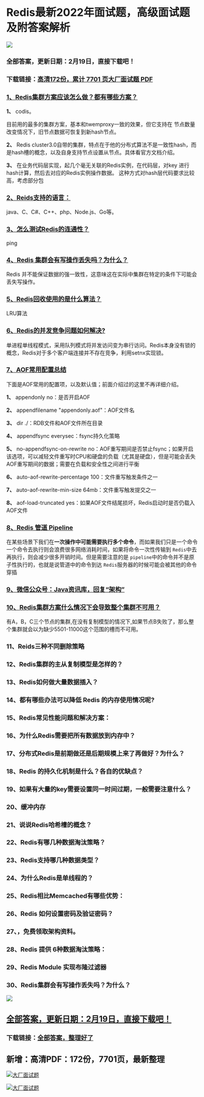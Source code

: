 # Redis最新2022年面试题，高级面试题及附答案解析

<a href="https://www.souyunku.com/?p=397" target="_blank"  ><img src="https://www.souyunku.com/wp-content/uploads/idea/zhengban.png" ></a>
### 全部答案，更新日期：2月19日，直接下载吧！

### 下载链接：[高清172份，累计 7701 页大厂面试题  PDF](https://gitee.com/souyunku/DevBooks/blob/master/docs/index.md)



### [1、Redis集群方案应该怎么做？都有哪些方案？](https://gitee.com/souyunku/DevBooks/blob/master/docs/Redis/Redis最新2021年面试题，高级面试题及附答案解析.md#1redis集群方案应该怎么做都有哪些方案)  


**1、** codis。

目前用的最多的集群方案，基本和twemproxy一致的效果，但它支持在 节点数量改变情况下，旧节点数据可恢复到新hash节点。

**2、** Redis cluster3.0自带的集群，特点在于他的分布式算法不是一致性hash，而是hash槽的概念，以及自身支持节点设置从节点。具体看官方文档介绍。

**3、** 在业务代码层实现，起几个毫无关联的Redis实例，在代码层，对key 进行hash计算，然后去对应的Redis实例操作数据。 这种方式对hash层代码要求比较高，考虑部分包



### [2、Reids支持的语言：](https://gitee.com/souyunku/DevBooks/blob/master/docs/Redis/Redis最新2021年面试题，高级面试题及附答案解析.md#2reids支持的语言：)  


java、C、C#、C++、php、Node.js、Go等。


### [3、怎么测试Redis的连通性？](https://gitee.com/souyunku/DevBooks/blob/master/docs/Redis/Redis最新2021年面试题，高级面试题及附答案解析.md#3怎么测试redis的连通性)  


ping


### [4、Redis 集群会有写操作丢失吗？为什么？](https://gitee.com/souyunku/DevBooks/blob/master/docs/Redis/Redis最新2021年面试题，高级面试题及附答案解析.md#4redis-集群会有写操作丢失吗为什么)  


Redis 并不能保证数据的强一致性，这意味这在实际中集群在特定的条件下可能会丢失写操作。


### [5、Redis回收使用的是什么算法？](https://gitee.com/souyunku/DevBooks/blob/master/docs/Redis/Redis最新2021年面试题，高级面试题及附答案解析.md#5redis回收使用的是什么算法)  


LRU算法


### [6、Redis的并发竞争问题如何解决?](https://gitee.com/souyunku/DevBooks/blob/master/docs/Redis/Redis最新2021年面试题，高级面试题及附答案解析.md#6redis的并发竞争问题如何解决)  


单进程单线程模式，采用队列模式将并发访问变为串行访问。Redis本身没有锁的概念，Redis对于多个客户端连接并不存在竞争，利用setnx实现锁。


### [7、AOF常用配置总结](https://gitee.com/souyunku/DevBooks/blob/master/docs/Redis/Redis最新2021年面试题，高级面试题及附答案解析.md#7aof常用配置总结)  


下面是AOF常用的配置项，以及默认值；前面介绍过的这里不再详细介绍。

**1、** appendonly no：是否开启AOF

**2、** appendfilename "appendonly.aof"：AOF文件名

**3、** dir ./：RDB文件和AOF文件所在目录

**4、** appendfsync everysec：fsync持久化策略

**5、** no-appendfsync-on-rewrite no：AOF重写期间是否禁止fsync；如果开启该选项，可以减轻文件重写时CPU和硬盘的负载（尤其是硬盘），但是可能会丢失AOF重写期间的数据；需要在负载和安全性之间进行平衡

**6、** auto-aof-rewrite-percentage 100：文件重写触发条件之一

**7、** auto-aof-rewrite-min-size 64mb：文件重写触发提交之一

**8、** aof-load-truncated yes：如果AOF文件结尾损坏，Redis启动时是否仍载入AOF文件


### [8、Redis 管道 Pipeline](https://gitee.com/souyunku/DevBooks/blob/master/docs/Redis/Redis最新2021年面试题，高级面试题及附答案解析.md#8redis-管道-pipeline)  


在某些场景下我们在**一次操作中可能需要执行多个命令**，而如果我们只是一个命令一个命令去执行则会浪费很多网络消耗时间，如果将命令一次性传输到 `Redis`中去再执行，则会减少很多开销时间。但是需要注意的是 `pipeline`中的命令并不是原子性执行的，也就是说管道中的命令到达 `Redis`服务器的时候可能会被其他的命令穿插


### [9、微信公众号：Java资讯库，回复“架构”](https://gitee.com/souyunku/DevBooks/blob/master/docs/Redis/Redis最新2021年面试题，高级面试题及附答案解析.md#9微信公众号：java资讯库回复“架构)  

### [10、Redis集群方案什么情况下会导致整个集群不可用？](https://gitee.com/souyunku/DevBooks/blob/master/docs/Redis/Redis最新2021年面试题，高级面试题及附答案解析.md#10redis集群方案什么情况下会导致整个集群不可用)  


有A，B，C三个节点的集群,在没有复制模型的情况下,如果节点B失败了，那么整个集群就会以为缺少5501-11000这个范围的槽而不可用。


### 11、Reids三种不同删除策略
### 12、Redis集群的主从复制模型是怎样的？
### 13、Redis如何做大量数据插入？
### 14、都有哪些办法可以降低 Redis 的内存使用情况呢?
### 15、Redis常见性能问题和解决方案：
### 16、为什么Redis需要把所有数据放到内存中？
### 17、分布式Redis是前期做还是后期规模上来了再做好？为什么？
### 18、Redis 的持久化机制是什么？各自的优缺点？
### 19、如果有大量的key需要设置同一时间过期，一般需要注意什么？
### 20、缓冲内存
### 21、说说Redis哈希槽的概念？
### 22、Redis有哪几种数据淘汰策略？
### 23、Redis支持哪几种数据类型？
### 24、为什么Redis是单线程的？
### 25、Redis相比Memcached有哪些优势：
### 26、Redis 如何设置密码及验证密码？
### 27、，免费领取架构资料。
### 28、Redis 提供 6种数据淘汰策略：
### 29、Redis Module 实现布隆过滤器
### 30、Redis集群会有写操作丢失吗？为什么？




<a href="https://www.souyunku.com/?p=397" target="_blank"  ><img src="https://www.souyunku.com/wp-content/uploads/idea/zhengban.png" ></a>
## [全部答案，更新日期：2月19日，直接下载吧！](https://gitee.com/souyunku/DevBooks/blob/master/docs/daan.md)

### 下载链接：[全部答案，整理好了](https://gitee.com/souyunku/DevBooks/blob/master/docs/daan.md)




## 新增：高清PDF：172份，7701页，最新整理

[![大厂面试题](https://www.souyunku.com/wp-content/uploads/weixin/mst.png "架构师专栏")](https://www.souyunku.com/wp-content/uploads/weixin/githup-weixin.png "架构师专栏")

[![大厂面试题](https://www.souyunku.com/wp-content/uploads/weixin/githup-weixin.png "架构师专栏")](https://www.souyunku.com/wp-content/uploads/weixin/githup-weixin.png "架构师专栏")

